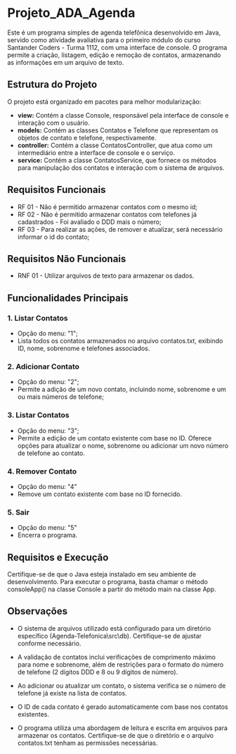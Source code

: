 ﻿# Projeto_ADA_Agenda

Este é um programa simples de agenda telefônica desenvolvido em Java, servido como atividade avaliativa para o primeiro módulo do curso Santander Coders - Turma 1112, com uma interface de console. O programa permite a criação, listagem, edição e remoção de contatos, armazenando as informações em um arquivo de texto.

## Estrutura do Projeto
O projeto está organizado em pacotes para melhor modularização:

- **view:** Contém a classe Console, responsável pela interface de console e interação com o usuário.
- **models:** Contém as classes Contatos e Telefone que representam os objetos de contato e telefone, respectivamente.
- **controller:** Contém a classe ContatosController, que atua como um intermediário entre a interface de console e o serviço.
- **service:** Contém a classe ContatosService, que fornece os métodos para manipulação dos contatos e interação com o sistema de arquivos.

## Requisitos Funcionais 
- RF 01 - Não é permitido armazenar contatos com o mesmo id;
- RF 02 - Não é permitido armazenar contatos com telefones já cadastrados - Foi avaliado o DDD mais o número;
- RF 03 - Para realizar as ações, de remover e atualizar, será necessário informar o id do contato;

## Requisitos Não Funcionais

- RNF 01 - Utilizar arquivos de texto para armazenar os dados.

## Funcionalidades Principais

### 1. Listar Contatos

- Opção do menu: "1";
- Lista todos os contatos armazenados no arquivo contatos.txt, exibindo ID, nome, sobrenome e telefones associados.

### 2. Adicionar Contato

- Opção do menu: "2";
- Permite a adição de um novo contato, incluindo nome, sobrenome e um ou mais números de telefone;

### 3. Listar Contatos

- Opção do menu: "3";
- Permite a edição de um contato existente com base no ID. Oferece opções para atualizar o nome, sobrenome ou adicionar um novo número de telefone ao contato.

### 4. Remover Contato

- Opção do menu: "4"
- Remove um contato existente com base no ID fornecido.

### 5. Sair

- Opção do menu: "5"
- Encerra o programa.

## Requisitos e Execução

Certifique-se de que o Java esteja instalado em seu ambiente de desenvolvimento. Para executar o programa, basta chamar o método consoleApp() na classe Console a partir do método main na classe App.

## Observações

- O sistema de arquivos utilizado está configurado para um diretório específico (Agenda-Telefonica\\src\\db). Certifique-se de ajustar conforme necessário.

- A validação de contatos inclui verificações de comprimento máximo para nome e sobrenome, além de restrições para o formato do número de telefone (2 dígitos DDD e 8 ou 9 dígitos de número).

- Ao adicionar ou atualizar um contato, o sistema verifica se o número de telefone já existe na lista de contatos.

- O ID de cada contato é gerado automaticamente com base nos contatos existentes.

- O programa utiliza uma abordagem de leitura e escrita em arquivos para armazenar os contatos. Certifique-se de que o diretório e o arquivo contatos.txt tenham as permissões necessárias.

